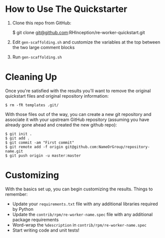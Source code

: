 # How to Use The Quickstarter

1. Clone this repo from GitHub:

    $ git clone git@github.com:RHInception/re-worker-quickstart.git

1. Edit ``gen-scaffolding.sh`` and customize the variables at the top
   between the two large comment blocks

1. Run ``gen-scaffolding.sh``

# Cleaning Up

Once you're satisfied with the results you'll want to remove the
original quickstart files and original repository information:

    $ rm -fR templates .git/

With those files out of the way, you can create a new git repository
and associate it with your upstream GitHub repository (assuming you
have already gone ahead and created the new github repo):

    $ git init .
    $ git add .
    $ git commit -am "First commit"
    $ git remote add -f origin git@github.com:NameOrGroup/repository-name.git
    $ git push origin -u master:master

# Customizing

With the basics set up, you can begin customizing the results. Things
to remember:

* Update your ``requirements.txt`` file with any additional libraries
  required by Python
* Update the ``contrib/rpm/re-worker-name.spec`` file with any
  additional package requirements
* Word-wrap the ``%description`` in ``contrib/rpm/re-worker-name.spec``
* Start writing code and unit tests!

